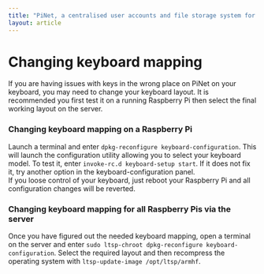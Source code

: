 ```yaml
---
title: "PiNet, a centralised user accounts and file storage system for a Raspberry Pi classroom."
layout: article
---
```


Changing keyboard mapping
======

If you are having issues with keys in the wrong place on PiNet on your keyboard, you may need to change your keyboard layout.
It is recommended you first test it on a running Raspberry Pi then select the final working layout on the server.

### Changing keyboard mapping on a Raspberry Pi
Launch a terminal and enter ```dpkg-reconfigure keyboard-configuration```. This will launch the configuration utility allowing you to select your keyboard model.
To test it, enter ```invoke-rc.d keyboard-setup start```.
If it does not fix it, try another option in the keyboard-configuration panel.  
If you loose control of your keyboard, just reboot your Raspberry Pi and all configuration changes will be reverted.

### Changing keyboard mapping for all Raspberry Pis via the server
Once you have figured out the needed keyboard mapping, open a terminal on the server and enter ```sudo ltsp-chroot dpkg-reconfigure keyboard-configuration```.
Select the required layout and then recompress the operating system with ```ltsp-update-image /opt/ltsp/armhf```.

